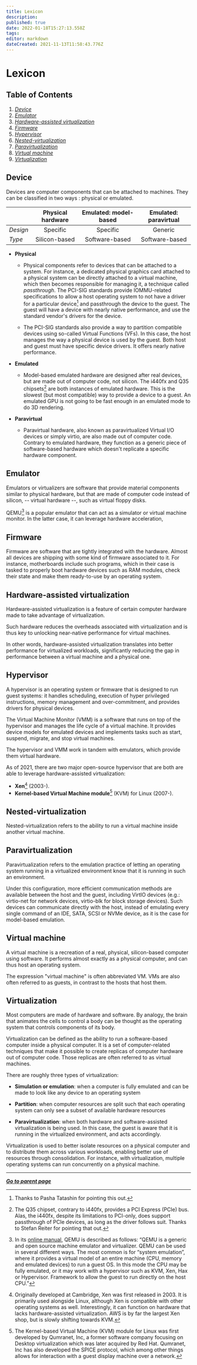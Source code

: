 ```yaml
---
title: Lexicon
description: 
published: true
date: 2022-01-18T15:27:13.558Z
tags: 
editor: markdown
dateCreated: 2021-11-13T11:58:43.776Z
---
```


# Lexicon

## Table of Contents

1. [*Device*](/virt/lexicon#device)
1. [*Emulator*](/virt/lexicon#emulator)
1. [*Hardware-assisted virtualization*](/virt/lexicon#hardware-assisted-virtualization)
1. [*Firmware*](/virt/lexicon#firmware)
1. [*Hypervisor*](/virt/lexicon#hypervisor)
1. [*Nested-virtualization*](/virt/lexicon#nested-virtualization)
1. [*Paravirtualization*](/virt/lexicon#paravirtualization)
1. [*Virtual machine*](/virt/lexicon#virtual-machine)
1. [*Virtualization*](/virt/lexicon#virtualization)

## Device

Devices are computer components that can be attached to machines. They can be classified in two ways : physical or emulated.

| | Physical hardware | Emulated: model-based | Emulated: paravirtual |
| :- | :-: | :-: | :-: |
| *Design* | Specific | Specific | Generic |
| *Type* | Silicon-based | Software-based | Software-based |

* **Physical**

  * Physical components refer to devices that can be attached to a system. For instance, a dedicated physical graphics card attached to a physical system can be directly attached to a virtual machine, which then becomes responsible for managing it, a technique called *passthrough*. The PCI-SIG standards provide IOMMU-related specifications to allow a host operating system to not have a driver for a particular device[^4] and passthrough the device to the guest. The guest will have a device with nearly native performance, and use the standard vendor's drivers for the device.

  * The PCI-SIG standards also provide a way to partition compatible devices using so-called Virtual Functions (VFs). In this case, the host manages the way a physical device is used by the guest. Both host and guest must have specific device drivers. It offers nearly native performance.

[^4]: Thanks to Pasha Tatashin for pointing this out.

* **Emulated**

  * Model-based emulated hardware are designed after real devices, but are made out of computer code, not silicon. The i440fx and Q35 chipsets[^5] are both instances of emulated hardware. This is the slowest (but most compatible) way to provide a device to a guest. An emulated GPU is not going to be fast enough in an emulated mode to do 3D rendering.

* **Paravirtual**

  * Paravirtual hardware, also known as paravirtualized Virtual I/O devices or simply virtio, are also made out of computer code. Contrary to emulated hardware, they function as a generic piece of software-based hardware which doesn't replicate a specific hardware component.

[^5]: The Q35 chipset, contrary to i440fx, provides a PCI Express (PCIe) bus. Alas, the i440fx, despite its limitations to PCI-only, does  support passthrough of PCIe devices, as long as the driver follows suit. Thanks to Stefan Reiter for pointing that out.

## Emulator

Emulators or virtualizers are software that provide material components similar to physical hardware, but that are made of computer code instead of silicon, -- virtual hardware --, such as virtual floppy disks.

QEMU[^1] is a popular emulator that can act as a simulator or virtual machine monitor. In the latter case, it can leverage hardware acceleration,

[^1]: In its [online manual](https://qemu.readthedocs.io/en/latest/about/index.html), QEMU is described as follows: “QEMU is a generic and open source machine emulator and virtualizer. QEMU can be used in several different ways. The most common is for “system emulation”, where it provides a virtual model of an entire machine (CPU, memory and emulated devices) to run a guest OS. In this mode the CPU may be fully emulated, or it may work with a hypervisor such as KVM, Xen, Hax or Hypervisor. Framework to allow the guest to run directly on the host CPU.”

## Firmware

Firmware are software that are tightly integrated with the hardware. Almost all devices are shipping with some kind of firmware associated to it. For instance, motherboards include such programs, which in their case is tasked to properly boot hardware devices such as RAM modules, check their state and make them ready-to-use by an operating system.

## Hardware-assisted virtualization

Hardware-assisted virtualization is a feature of certain computer hardware made to take advantage of virtualization.

Such hardware reduces the overheads associated with virtualization and is thus key to unlocking near-native performance for virtual machines.

In other words, hardware-assisted virtualization translates into better performance for virtualized workloads, significantly reducing the gap in performance between a virtual machine and a physical one.

## Hypervisor

A hypervisor is an operating system or firmware that is designed to run guest systems: it handles scheduling, execution of hyper privileged instructions, memory management and over-commitment, and provides drivers for physical devices.

The Virtual Machine Monitor (VMM) is a software that runs on top of the hypervisor and manages the life cycle of a virtual machine. It provides device models for emulated devices and implements tasks such as start, suspend, migrate, and stop virtual machines.

The hypervisor and VMM work in tandem with emulators, which provide them virtual hardware.

As of 2021, there are two major open-source hypervisor that are both are able to leverage hardware-assisted virtualization:

- **Xen**[^2] (2003-).
- **Kernel-based Virtual Machine module**[^3] (KVM) for Linux (2007-).

[^2]: Originally developed at Cambridge, Xen was first released in 2003. It is primarily used alongside Linux, although Xen is compatible with other operating systems as well. Interestingly, it can function on hardware that lacks hardware-assisted virtualization. AWS is by far the largest Xen shop, but is slowly shifting towards KVM.

[^3]: The Kernel-based Virtual Machine (KVM) module for Linux was first developed by Qumranet, Inc, a former software company focusing on Desktop virtualization which was later acquired by Red Hat. Qumranet, Inc has also  developed the SPICE protocol, which among other things allows for interaction with a guest display machine over a network.

## Nested-virtualization

Nested-virtualization refers to the ability to run a virtual machine inside another virtual machine.

## Paravirtualization

Paravirtualization refers to the emulation practice of letting an operating system running in a virtualized environment know that it is running in such an environment.

Under this configuration, more efficient communication methods are available between the host and the guest, including VirtIO devices (e.g.: virtio-net for network devices, virtio-blk for block storage devices). Such devices can communicate directly with the host, instead of emulating every single command of an IDE, SATA, SCSI or NVMe device, as it is the case for model-based emulation.

## Virtual machine

A virtual machine is a recreation of a real, physical, silicon-based computer using software. It performs almost exactly as a physical computer, and can thus host an operating system.

The expression "virtual machine" is often abbreviated VM. VMs are also often referred to as guests, in contrast to the hosts that host them.

## Virtualization

Most computers are made of hardware and software. By analogy, the brain that animates the cells to control a body can be thought as the operating system that controls components of its body.

Virtualization can be defined as the ability to run a software-based computer inside a physical computer. It is a set of computer-related techniques that make it possible to create replicas of computer hardware out of computer code. Those replicas are often referred to as virtual
machines.

There are roughly three types of virtualization:

- **Simulation or emulation**: when a computer is fully emulated and can be made to look like any device to an operating system

- **Partition**: when computer resources are split such that each operating system can only see a subset of available hardware resources

- **Paravirtualization**: when both hardware and software-assisted virtualization is being used. In this case, the guest is aware that it is running in the virtualized environment, and acts accordingly.

Virtualization is used to better isolate resources on a physical computer and to distribute them across various workloads, enabling better use of resources through consolidation. For instance, with virtualization, multiple operating systems can run concurrently on a physical machine.

---

*[**Go to parent page**](https://wiki.phyllo.me/)*